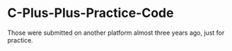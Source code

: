 # C-Plus-Plus-Practice-Code


Those were submitted on another platform almost three years ago, just for practice.
